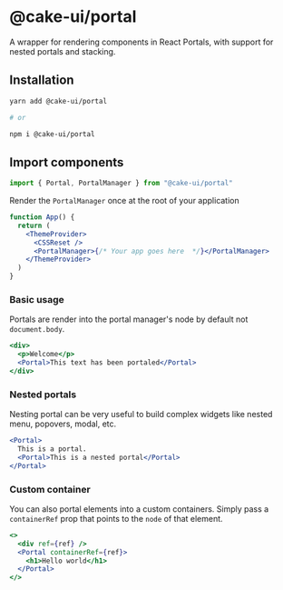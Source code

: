 # @cake-ui/portal

A wrapper for rendering components in React Portals, with support for nested
portals and stacking.

## Installation

```sh
yarn add @cake-ui/portal

# or

npm i @cake-ui/portal
```

## Import components

```jsx
import { Portal, PortalManager } from "@cake-ui/portal"
```

Render the `PortalManager` once at the root of your application

```jsx
function App() {
  return (
    <ThemeProvider>
      <CSSReset />
      <PortalManager>{/* Your app goes here  */}</PortalManager>
    </ThemeProvider>
  )
}
```

### Basic usage

Portals are render into the portal manager's node by default not
`document.body`.

```jsx
<div>
  <p>Welcome</p>
  <Portal>This text has been portaled</Portal>
</div>
```

### Nested portals

Nesting portal can be very useful to build complex widgets like nested menu,
popovers, modal, etc.

```jsx
<Portal>
  This is a portal.
  <Portal>This is a nested portal</Portal>
</Portal>
```

### Custom container

You can also portal elements into a custom containers. Simply pass a
`containerRef` prop that points to the `node` of that element.

```jsx
<>
  <div ref={ref} />
  <Portal containerRef={ref}>
    <h1>Hello world</h1>
  </Portal>
</>
```
